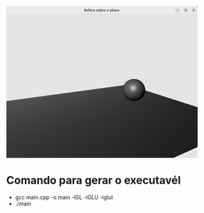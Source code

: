 ![alt text](image-1.png)
# Comando para gerar o executavél 
-  gcc main.cpp -o main -lGL -lGLU -lglut
-  ./main